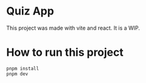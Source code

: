 # Quiz App

This project was made with vite and react. It is a WIP.


# How to run this project

```
pnpm install
pnpm dev
```